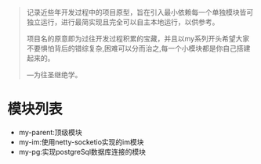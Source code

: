 > 记录近些年开发过程中的项目原型，旨在引入最小依赖每一个单独模块皆可独立运行，进行最简实现且完全可以自主本地运行，以供参考。
> 
> 项目名的原意即为过往开发过程积累的宝藏，并且以my系列开头希望大家不要惧怕背后的错综复杂,困难可以分而治之,每一个小模块都是你自己搭建起来的。
> 
> —为往圣继绝学。

# 模块列表
- my-parent:顶级模块
- my-im:使用netty-socketio实现的im模块
- my-pg:实现postgreSql数据库连接的模块